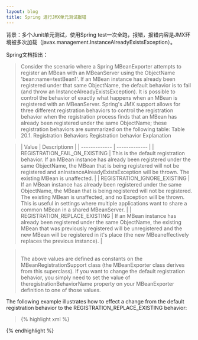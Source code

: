 ```yaml
---
layout: blog
title: Spring 进行JMX单元测试报错
---
```


背景：多个Junit单元测试，使用Spring test一次全跑，报错，报错内容是JMX环境被多次加载（javax.management.InstanceAlreadyExistsException）。

Spring文档指出：

>Consider the scenario where a Spring MBeanExporter attempts to register an MBean with an MBeanServer using the ObjectName 'bean:name=testBean1'. If an MBean instance has already been registered under that same ObjectName, the default behavior is to fail (and throw an InstanceAlreadyExistsException).
>It is possible to control the behavior of exactly what happens when an MBean is registered with an MBeanServer. Spring's JMX support allows for three different registration behaviors to control the registration behavior when the registration process finds that an MBean has already been registered under the same ObjectName; these registration behaviors are summarized on the following table:
Table 20.1. Registration Behaviors
Registration behavior Explanation

>| Value        | Descriptionn           |
| ------------- | ------------- |
| REGISTRATION_FAIL_ON_EXISTING | This is the default registration behavior. If an MBean instance has already been registered under the same ObjectName, the MBean that is being registered will not be registered and anInstanceAlreadyExistsException will be thrown. The existing MBean is unaffected. |
| REGISTRATION_IGNORE_EXISTING | If an MBean instance has already been registered under the same ObjectName, the MBean that is being registered will not be registered. The existing MBean is unaffected, and no Exception will be thrown.<br/>This is useful in settings where multiple applications want to share a common MBean in a shared MBeanServer. |
| REGISTRATION_REPLACE_EXISTING | If an MBean instance has already been registered under the same ObjectName, the existing MBean that was previously registered will be unregistered and the new MBean will be registered in it's place (the new MBeaneffectively replaces the previous instance). |

><br/>
>The above values are defined as constants on the MBeanRegistrationSupport class (the MBeanExporter class derives from this superclass). If you want to change the default registration behavior, you simply need to set the value of theregistrationBehaviorName property on your MBeanExporter definition to one of those values.
The following example illustrates how to effect a change from the default registration behavior to the REGISTRATION_REPLACE_EXISTING behavior:

>{% highlight xml %}
<beans>
    <bean id="exporter" class="org.springframework.jmx.export.MBeanExporter">
        <property name="beans">
            <map>
                <entry key="bean:name=testBean1" value-ref="testBean"/>
            </map>
        </property>
        <property name="registrationBehaviorName" value="REGISTRATION_REPLACE_EXISTING"/>
    </bean>
    <bean id="testBean" class="org.springframework.jmx.JmxTestBean">
        <property name="name" value="TEST"/>
        <property name="age" value="100"/>
    </bean>
</beans>
{% endhighlight %}
